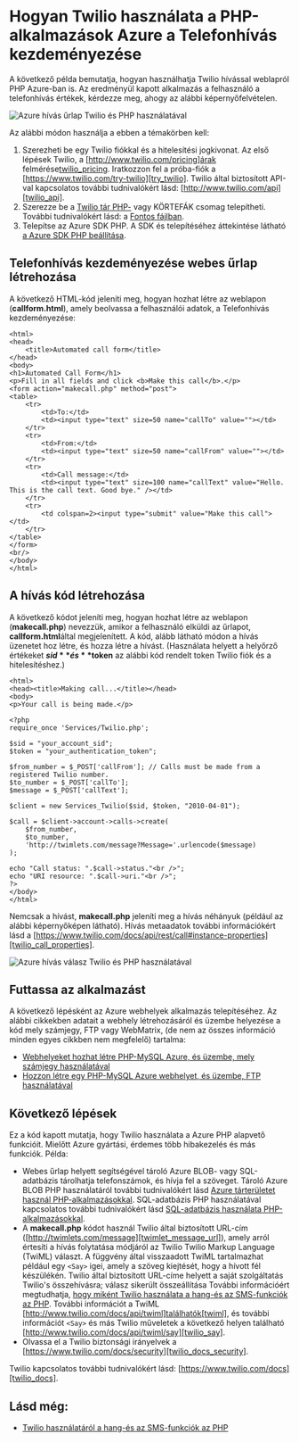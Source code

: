 <properties
    pageTitle="Telefonhívás kezdeményezése a Twilio (PHP) hogyan |} Microsoft Azure"
    description="Megtudhatja, hogy miként Telefonhívás kezdeményezése és egy SMS küldése a Twilio API szolgáltatással a Azure. A mintákat PHP alkalmazáshoz."
    documentationCenter="php"
    services=""
    authors="devinrader"
    manager="twilio"
    editor="mollybos"/>

<tags
    ms.service="multiple"
    ms.workload="na"
    ms.tgt_pltfrm="na"
    ms.devlang="PHP"
    ms.topic="article"
    ms.date="11/25/2014"
    ms.author="microsofthelp@twilio.com"/>

# <a name="how-to-make-a-phone-call-using-twilio-in-a-php-application-on-azure"></a>Hogyan Twilio használata a PHP-alkalmazások Azure a Telefonhívás kezdeményezése

A következő példa bemutatja, hogyan használhatja Twilio hívással weblapról PHP Azure-ban is. Az eredményül kapott alkalmazás a felhasználó a telefonhívás értékek, kérdezze meg, ahogy az alábbi képernyőfelvételen.

![Azure hívás űrlap Twilio és PHP használatával][twilio_php]

Az alábbi módon használja a ebben a témakörben kell:

1. Szerezheti be egy Twilio fiókkal és a hitelesítési jogkivonat. Az első lépések Twilio, a [http://www.twilio.com/pricing]árak felmérése[twilio_pricing]. Iratkozzon fel a próba-fiók a [https://www.twilio.com/try-twilio][try_twilio]. Twilio által biztosított API-val kapcsolatos további tudnivalókért lásd: [http://www.twilio.com/api][twilio_api].
2. Szerezze be a [Twilio tár PHP-](https://github.com/twilio/twilio-php) vagy KÖRTEFÁK csomag telepítheti. További tudnivalókért lásd: a [Fontos fájlban](https://github.com/twilio/twilio-php/blob/master/README.md).
3. Telepítse az Azure SDK PHP. A SDK és telepítéséhez áttekintése látható [a Azure SDK PHP beállítása][setup_php_sdk].

## <a name="create-a-web-form-for-making-a-call"></a>Telefonhívás kezdeményezése webes űrlap létrehozása

A következő HTML-kód jeleníti meg, hogyan hozhat létre az weblapon (**callform.html**), amely beolvassa a felhasználói adatok, a Telefonhívás kezdeményezése:

    <html>
    <head>
        <title>Automated call form</title>
    </head>
    <body>
    <h1>Automated Call Form</h1>
    <p>Fill in all fields and click <b>Make this call</b>.</p>
    <form action="makecall.php" method="post">
    <table>
        <tr>
            <td>To:</td>
            <td><input type="text" size=50 name="callTo" value=""></td>
        </tr>
        <tr>
            <td>From:</td>
            <td><input type="text" size=50 name="callFrom" value=""></td>
        </tr>
        <tr>
            <td>Call message:</td>
            <td><input type="text" size=100 name="callText" value="Hello. This is the call text. Good bye." /></td>
        </tr>
        <tr>
            <td colspan=2><input type="submit" value="Make this call"></td>
        </tr>
    </table>
    </form>
    <br/>
    </body>
    </html>

## <a name="create-the-code-to-make-the-call"></a>A hívás kód létrehozása
A következő kódot jeleníti meg, hogyan hozhat létre az weblapon (**makecall.php**) nevezzük, amikor a felhasználó elküldi az űrlapot, **callform.html**által megjelenített. A kód, alább látható módon a hívás üzenetet hoz létre, és hozza létre a hívást. (Használata helyett a helyőrző értékeket **$sid** és **$token** az alábbi kód rendelt token Twilio fiók és a hitelesítéshez.)

    <html>
    <head><title>Making call...</title></head>
    <body>
    <p>Your call is being made.</p>

    <?php
    require_once 'Services/Twilio.php';

    $sid = "your_account_sid";
    $token = "your_authentication_token";

    $from_number = $_POST['callFrom']; // Calls must be made from a registered Twilio number.
    $to_number = $_POST['callTo'];
    $message = $_POST['callText'];

    $client = new Services_Twilio($sid, $token, "2010-04-01");

    $call = $client->account->calls->create(
        $from_number,
        $to_number,
        'http://twimlets.com/message?Message='.urlencode($message)
    );

    echo "Call status: ".$call->status."<br />";
    echo "URI resource: ".$call->uri."<br />";
    ?>
    </body>
    </html>

Nemcsak a hívást, **makecall.php** jeleníti meg a hívás néhányuk (például az alábbi képernyőképen látható). Hívás metaadatok további információkért lásd a [https://www.twilio.com/docs/api/rest/call#instance-properties][twilio_call_properties].

![Azure hívás válasz Twilio és PHP használatával][twilio_php_response]

## <a name="run-the-application"></a>Futtassa az alkalmazást
A következő lépésként az Azure webhelyek alkalmazás telepítéséhez. Az alábbi cikkekben adatait a webhely létrehozásáról és üzembe helyezése a kód mely számjegy, FTP vagy WebMatrix, (de nem az összes információ minden egyes cikkben nem megfelelő) tartalma:

* [Webhelyeket hozhat létre PHP-MySQL Azure, és üzembe, mely számjegy használatával][website-git]
* [Hozzon létre egy PHP-MySQL Azure webhelyet, és üzembe, FTP használatával][website-ftp]

## <a name="next-steps"></a>Következő lépések
Ez a kód kapott mutatja, hogy Twilio használata a Azure PHP alapvető funkcióit. Mielőtt Azure gyártási, érdemes több hibakezelés és más funkciók. Példa:

* Webes űrlap helyett segítségével tároló Azure BLOB- vagy SQL-adatbázis tárolhatja telefonszámok, és hívja fel a szöveget. Tároló Azure BLOB PHP használatáról további tudnivalókért lásd [Azure tárterületet használ PHP-alkalmazásokkal][howto_blob_storage_php]. SQL-adatbázis PHP használatával kapcsolatos további tudnivalókért lásd [SQL-adatbázis használata PHP-alkalmazásokkal][howto_sql_azure_php].
* A **makecall.php** kódot használ Twilio által biztosított URL-cím ([http://twimlets.com/message][twimlet_message_url]), amely arról értesíti a hívás folytatása módjáról az Twilio Twilio Markup Language (TwiML) választ. A függvény által visszaadott TwiML tartalmazhat például egy `<Say>` igei, amely a szöveg kiejtését, hogy a hívott fél készülékén. Twilio által biztosított URL-címe helyett a saját szolgáltatás Twilio's összehívásra; válasz sikerült összeállítása További információért megtudhatja, [hogy miként Twilio használata a hang-és az SMS-funkciók az PHP][howto_twilio_voice_sms_php]. További információt a TwiML [http://www.twilio.com/docs/api/twiml]találhatók[twiml], és további információt `<Say>` és más Twilio műveletek a következő helyen található [http://www.twilio.com/docs/api/twiml/say][twilio_say].
* Olvassa el a Twilio biztonsági irányelvek a [https://www.twilio.com/docs/security][twilio_docs_security].

Twilio kapcsolatos további tudnivalókért lásd: [https://www.twilio.com/docs][twilio_docs].

## <a name="see-also"></a>Lásd még:
* [Twilio használatáról a hang-és az SMS-funkciók az PHP](partner-twilio-php-how-to-use-voice-sms.md)

[twilio_pricing]: http://www.twilio.com/pricing
[try_twilio]: http://www.twilio.com/try-twilio
[twilio_api]: http://www.twilio.com/api
[verify_phone]: https://www.twilio.com/user/account/phone-numbers/verified#
[setup_php_sdk]: http://azurephp.interoperabilitybridges.com/articles/setup-the-windows-azure-sdk-for-php
[twimlet_message_url]: http://twimlets.com/message
[twiml]: http://www.twilio.com/docs/api/twiml
[twilio_api_service]: http://api.twilio.com
[build_php_azure_app]: http://azurephp.interoperabilitybridges.com/articles/build-and-deploy-a-windows-azure-php-application
[howto_twilio_voice_sms_php]: partner-twilio-php-how-to-use-voice-sms.md
[howto_blob_storage_php]: http://azure.microsoft.com/documentation/articles/storage-php-how-to-use-blobs/
[howto_sql_azure_php]: http://azure.microsoft.com/documentation/articles/sql-database-php-how-to-use/
[twilio_call_properties]: https://www.twilio.com/docs/api/rest/call#instance-properties
[twilio_docs_security]: http://www.twilio.com/docs/security
[twilio_docs]: http://www.twilio.com/docs
[twilio_say]: http://www.twilio.com/docs/api/twiml/say
[ssl_validation]: http://readthedocs.org/docs/twilio-php/en/latest/usage/rest.html
[twilio_php]: ./media/partner-twilio-php-make-phone-call/WA_TwilioPHPCallForm.jpg
[twilio_php_response]: ./media/partner-twilio-php-make-phone-call/WA_TwilioPHPMakeCall.jpg
[website-git]: ./web-sites/web-sites-php-mysql-deploy-use-git.md
[website-ftp]: ./web-sites/web-sites-php-mysql-deploy-use-ftp.md
[twilio_php_github]: https://github.com/twilio/twilio-php
